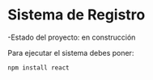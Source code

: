 <h1>Sistema de Registro</h1>

-Estado del proyecto: en construcción

Para ejecutar el sistema debes poner: 

```npm install react```
